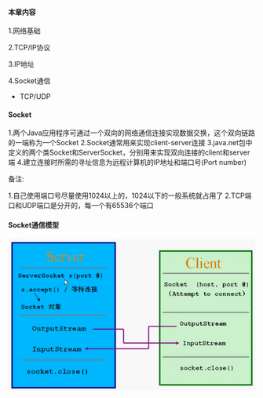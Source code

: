 #### 本章内容
1.网络基础

2.TCP/IP协议

3.IP地址

4.Socket通信
+ TCP/UDP

#### Socket
1.两个Java应用程序可通过一个双向的网络通信连接实现数据交换，这个双向链路的一端称为一个Socket
2.Socket通常用来实现client-server连接
3.java.net包中定义的两个类Socket和ServerSocket，分别用来实现双向连接的client和server端
4.建立连接时所需的寻址信息为远程计算机的IP地址和端口号(Port number)


备注:

1.自己使用端口号尽量使用1024以上的，1024以下的一般系统就占用了
2.TCP端口和UDP端口是分开的，每一个有65536个端口


#### Socket通信模型
![](.网络编程_images/78f33bc3.png)




